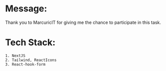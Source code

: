 # Message:
Thank you to MarcuricIT for giving me the chance to participate in this task.

# Tech Stack:
    1. NextJS
    2. Tailwind, ReactIcons
    3. React-hook-form
